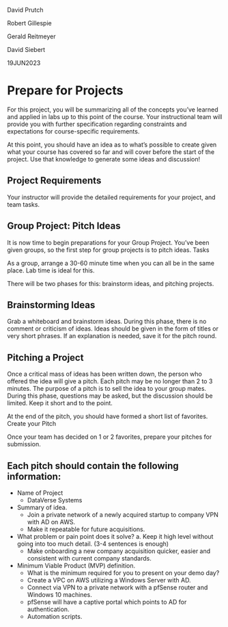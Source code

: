 David Prutch

Robert Gillespie

Gerald Reitmeyer

David Siebert

19JUN2023

# Prepare for Projects
For this project, you will be summarizing all of the concepts you’ve learned and applied in labs up to this point of the course. Your instructional team will provide you with further specification regarding constraints and expectations for course-specific requirements.

At this point, you should have an idea as to what’s possible to create given what your course has covered so far and will cover before the start of the project. Use that knowledge to generate some ideas and discussion!

## Project Requirements
Your instructor will provide the detailed requirements for your project, and team tasks.

## Group Project: Pitch Ideas
It is now time to begin preparations for your Group Project. You’ve been given groups, so the first step for group projects is to pitch ideas.
Tasks

As a group, arrange a 30-60 minute time when you can all be in the same place. Lab time is ideal for this.

There will be two phases for this: brainstorm ideas, and pitching projects.

## Brainstorming Ideas
Grab a whiteboard and brainstorm ideas. During this phase, there is no comment or criticism of ideas. Ideas should be given in the form of titles or very short phrases. If an explanation is needed, save it for the pitch round.

## Pitching a Project
Once a critical mass of ideas has been written down, the person who offered the idea will give a pitch. Each pitch may be no longer than 2 to 3 minutes. The purpose of a pitch is to sell the idea to your group mates. During this phase, questions may be asked, but the discussion should be limited. Keep it short and to the point.

At the end of the pitch, you should have formed a short list of favorites.
Create your Pitch

Once your team has decided on 1 or 2 favorites, prepare your pitches for submission.

## Each pitch should contain the following information:
- Name of Project
    - DataVerse Systems
- Summary of idea.
    - Join a private network of a newly acquired startup to company VPN with AD on AWS.
    - Make it repeatable for future acquisitions.
- What problem or pain point does it solve? a. Keep it high level without going into too much detail. (3-4 sentences is enough)
    - Make onboarding a new company acquisition quicker, easier and consistent with current company standards.
- Minimum Viable Product (MVP) definition.
    - What is the minimum required for you to present on your demo day?
    - Create a VPC on AWS utilizing a Windows Server with AD.
    - Connect via VPN to a private network with a pfSense router and Windows 10 machines.
    - pfSense will have a captive portal which points to AD for authentication.
    - Automation scripts.
